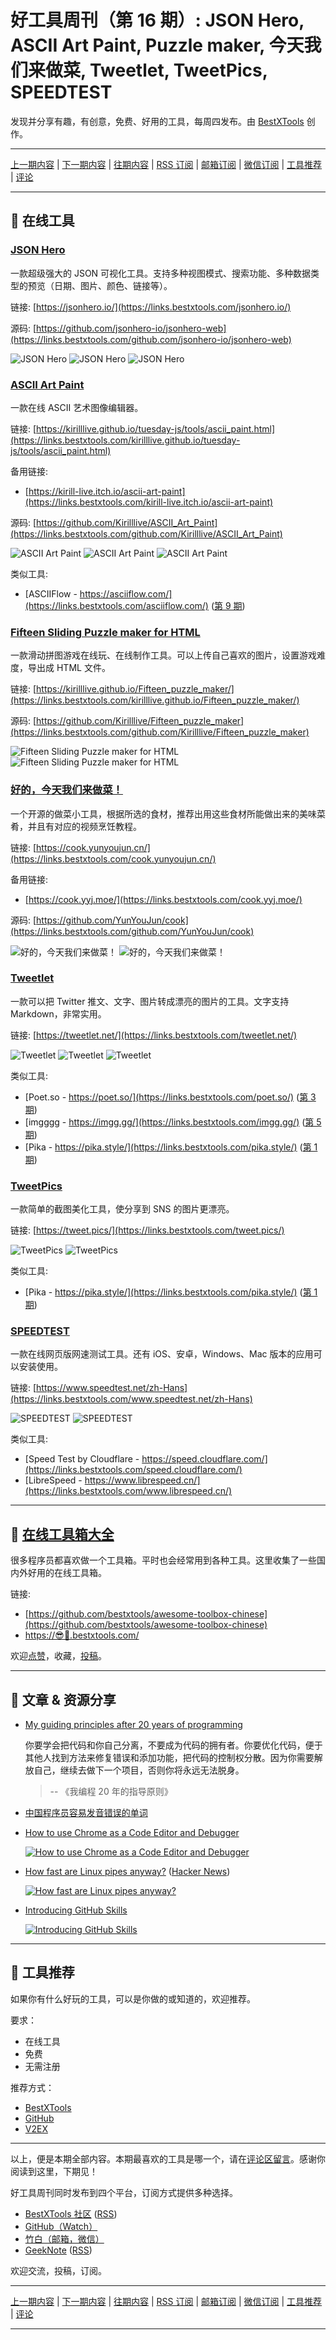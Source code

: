 # 好工具周刊（第 16 期）: JSON Hero, ASCII Art Paint, Puzzle maker, 今天我们来做菜, Tweetlet, TweetPics, SPEEDTEST

发现并分享有趣，有创意，免费、好用的工具，每周四发布。由 [BestXTools](https://www.bestxtools.com/) 创作。

---

[上一期内容](https://github.com/bestxtools/weekly-cn/blob/main/docs/issue-15.md) | [下一期内容](https://github.com/bestxtools/weekly-cn/blob/main/docs/issue-17.md) | [往期内容](https://github.com/bestxtools/weekly-cn) | [RSS 订阅](https://discuss-cn.bestxtools.com/t/weekly) | [邮箱订阅](https://bestxtools.zhubai.love/) | [微信订阅](https://discuss-cn.bestxtools.com/d/5/2) | [工具推荐](https://discuss-cn.bestxtools.com/d/8) | [评论](https://discuss-cn.bestxtools.com/d/42/3)

---

## 🌈 在线工具

### [JSON Hero](https://links.bestxtools.com/jsonhero.io/)

一款超级强大的 JSON 可视化工具。支持多种视图模式、搜索功能、多种数据类型的预览（日期、图片、颜色、链接等）。

链接: [https://jsonhero.io/](https://links.bestxtools.com/jsonhero.io/)

源码: [https://github.com/jsonhero-io/jsonhero-web](https://links.bestxtools.com/github.com/jsonhero-io/jsonhero-web)

![JSON Hero](https://cdn.jsdelivr.net/gh/bestxtools/weekly-cn@main/images/2022-06-07-17-53-01.png)
![JSON Hero](https://cdn.jsdelivr.net/gh/bestxtools/weekly-cn@main/images/2022-06-07-17-53-02.gif)
![JSON Hero](https://cdn.jsdelivr.net/gh/bestxtools/weekly-cn@main/images/2022-06-07-17-53-03.gif)

### [ASCII Art Paint](https://links.bestxtools.com/kirilllive.github.io/tuesday-js/tools/ascii_paint.html)

一款在线 ASCII 艺术图像编辑器。

链接: [https://kirilllive.github.io/tuesday-js/tools/ascii_paint.html](https://links.bestxtools.com/kirilllive.github.io/tuesday-js/tools/ascii_paint.html)

备用链接:

- [https://kirill-live.itch.io/ascii-art-paint](https://links.bestxtools.com/kirill-live.itch.io/ascii-art-paint)

源码: [https://github.com/Kirilllive/ASCII_Art_Paint](https://links.bestxtools.com/github.com/Kirilllive/ASCII_Art_Paint)

![ASCII Art Paint](https://cdn.jsdelivr.net/gh/bestxtools/weekly-cn@main/images/2022-06-07-16-48-01.png)
![ASCII Art Paint](https://cdn.jsdelivr.net/gh/bestxtools/weekly-cn@main/images/2022-06-07-16-48-02.png)
![ASCII Art Paint](https://cdn.jsdelivr.net/gh/bestxtools/weekly-cn@main/images/2022-06-07-16-48-03.png)

类似工具:

- [ASCIIFlow - https://asciiflow.com/](https://links.bestxtools.com/asciiflow.com/) ([第 9 期](https://discuss-cn.bestxtools.com/d/25))

### [Fifteen Sliding Puzzle maker for HTML](https://links.bestxtools.com/kirilllive.github.io/Fifteen_puzzle_maker/)

一款滑动拼图游戏在线玩、在线制作工具。可以上传自己喜欢的图片，设置游戏难度，导出成 HTML 文件。

链接: [https://kirilllive.github.io/Fifteen_puzzle_maker/](https://links.bestxtools.com/kirilllive.github.io/Fifteen_puzzle_maker/)

源码: [https://github.com/Kirilllive/Fifteen_puzzle_maker](https://links.bestxtools.com/github.com/Kirilllive/Fifteen_puzzle_maker)

![Fifteen Sliding Puzzle maker for HTML](https://cdn.jsdelivr.net/gh/bestxtools/weekly-cn@main/images/2022-06-07-17-11-01.png)
![Fifteen Sliding Puzzle maker for HTML](https://cdn.jsdelivr.net/gh/bestxtools/weekly-cn@main/images/2022-06-07-17-11-02.png)

### [好的，今天我们来做菜！](https://links.bestxtools.com/cook.yunyoujun.cn/)

一个开源的做菜小工具，根据所选的食材，推荐出用这些食材所能做出来的美味菜肴，并且有对应的视频烹饪教程。

链接: [https://cook.yunyoujun.cn/](https://links.bestxtools.com/cook.yunyoujun.cn/)

备用链接:

- [https://cook.yyj.moe/](https://links.bestxtools.com/cook.yyj.moe/)

源码: [https://github.com/YunYouJun/cook](https://links.bestxtools.com/github.com/YunYouJun/cook)

![好的，今天我们来做菜！](https://cdn.jsdelivr.net/gh/bestxtools/weekly-cn@main/images/2022-06-08-16-41-01.png)
![好的，今天我们来做菜！](https://cdn.jsdelivr.net/gh/bestxtools/weekly-cn@main/images/2022-06-08-16-41-02.png)

### [Tweetlet](https://links.bestxtools.com/tweetlet.net/)

一款可以把 Twitter 推文、文字、图片转成漂亮的图片的工具。文字支持 Markdown，非常实用。

链接: [https://tweetlet.net/](https://links.bestxtools.com/tweetlet.net/)

![Tweetlet](https://cdn.jsdelivr.net/gh/bestxtools/weekly-cn@main/images/2022-06-08-20-43-01.png)
![Tweetlet](https://cdn.jsdelivr.net/gh/bestxtools/weekly-cn@main/images/2022-06-08-20-43-02.png)
![Tweetlet](https://cdn.jsdelivr.net/gh/bestxtools/weekly-cn@main/images/2022-06-08-20-43-03.png)

类似工具:

- [Poet.so - https://poet.so/](https://links.bestxtools.com/poet.so/) ([第 3 期](https://discuss-cn.bestxtools.com/d/11))
- [imgggg - https://imgg.gg/](https://links.bestxtools.com/imgg.gg/) ([第 5 期](https://discuss-cn.bestxtools.com/d/13))
- [Pika - https://pika.style/](https://links.bestxtools.com/pika.style/) ([第 1 期](https://discuss-cn.bestxtools.com/d/6))

### [TweetPics](https://links.bestxtools.com/tweet.pics/)

一款简单的截图美化工具，使分享到 SNS 的图片更漂亮。

链接: [https://tweet.pics/](https://links.bestxtools.com/tweet.pics/)

![TweetPics](https://cdn.jsdelivr.net/gh/bestxtools/weekly-cn@main/images/2022-06-08-17-17-01.png)
![TweetPics](https://cdn.jsdelivr.net/gh/bestxtools/weekly-cn@main/images/2022-06-08-17-17-02.png)

类似工具:

- [Pika - https://pika.style/](https://links.bestxtools.com/pika.style/) ([第 1 期](https://discuss-cn.bestxtools.com/d/6))

### [SPEEDTEST](https://links.bestxtools.com/www.speedtest.net/zh-Hans)

一款在线网页版网速测试工具。还有 iOS、安卓，Windows、Mac 版本的应用可以安装使用。

链接: [https://www.speedtest.net/zh-Hans](https://links.bestxtools.com/www.speedtest.net/zh-Hans)

![SPEEDTEST](https://cdn.jsdelivr.net/gh/bestxtools/weekly-cn@main/images/2022-06-08-17-46-01.png)
![SPEEDTEST](https://cdn.jsdelivr.net/gh/bestxtools/weekly-cn@main/images/2022-06-08-17-46-02.png)

类似工具:

- [Speed Test by Cloudflare - https://speed.cloudflare.com/](https://links.bestxtools.com/speed.cloudflare.com/)
- [LibreSpeed - https://www.librespeed.cn/](https://links.bestxtools.com/www.librespeed.cn/)

---

## 🧰 [在线工具箱大全](https://awesome-toolbox-chinese.bestxtools.com/)

很多程序员都喜欢做一个工具箱。平时也会经常用到各种工具。这里收集了一些国内外好用的在线工具箱。

链接:

- [https://github.com/bestxtools/awesome-toolbox-chinese](https://github.com/bestxtools/awesome-toolbox-chinese)
- [https://😎🧰.bestxtools.com/](https://😎🧰.bestxtools.com/)

欢迎[点赞](https://github.com/bestxtools/awesome-toolbox-chinese)，收藏，[投稿](https://github.com/bestxtools/awesome-toolbox-chinese/issues)。

---

## 🌈 文章 & 资源分享

- [My guiding principles after 20 years of programming](https://links.bestxtools.com/alexewerlof.medium.com/my-guiding-principles-after-20-years-of-programming-a087dc55596c)

  你要学会把代码和你自己分离，不要成为代码的拥有者。你要优化代码，便于其他人找到方法来修复错误和添加功能，把代码的控制权分散。因为你需要解放自己，继续去做下一个项目，否则你将永远无法脱身。

  > -- 《我编程 20 年的指导原则》

- [中国程序员容易发音错误的单词](https://links.bestxtools.com/github.com/shimohq/chinese-programmer-wrong-pronunciation)

- [How to use Chrome as a Code Editor and Debugger](https://links.bestxtools.com/blog.openreplay.com/how-to-use-chrome-as-a-code-editor-and-debugger)

  [![How to use Chrome as a Code Editor and Debugger](https://cdn.jsdelivr.net/gh/bestxtools/weekly-cn@main/images/2022-06-08-22-38-01.png)](https://links.bestxtools.com/blog.openreplay.com/how-to-use-chrome-as-a-code-editor-and-debugger)

- [How fast are Linux pipes anyway?](https://links.bestxtools.com/mazzo.li/posts/fast-pipes.html) ([Hacker News](https://links.bestxtools.com/news.ycombinator.com/item?id=31592934))

  [![How fast are Linux pipes anyway?](https://cdn.jsdelivr.net/gh/bestxtools/weekly-cn@main/images/2022-06-08-20-49-01.png)](https://links.bestxtools.com/mazzo.li/posts/fast-pipes.html)

- [Introducing GitHub Skills](https://links.bestxtools.com/github.blog/2022-06-06-introducing-github-skills/)

  [![Introducing GitHub Skills](https://cdn.jsdelivr.net/gh/bestxtools/weekly-cn@main/images/2022-06-08-22-38-02.png)](https://links.bestxtools.com/github.blog/2022-06-06-introducing-github-skills/)

---

## 🌈 工具推荐

如果你有什么好玩的工具，可以是你做的或知道的，欢迎推荐。

要求：

- 在线工具
- 免费
- 无需注册

推荐方式：

- [BestXTools](https://discuss-cn.bestxtools.com/d/8)
- [GitHub](https://github.com/bestxtools/weekly-cn/issues)
- [V2EX](https://links.bestxtools.com/www.v2ex.com/t/836201?r=BestXTools)

---

以上，便是本期全部内容。本期最喜欢的工具是哪一个，请在[评论区留言](https://discuss-cn.bestxtools.com/d/42/3)。感谢你阅读到这里，下期见！

好工具周刊同时发布到四个平台，订阅方式提供多种选择。

- [BestXTools 社区](https://discuss-cn.bestxtools.com/t/weekly) ([RSS](https://discuss-cn.bestxtools.com/atom/t/weekly/discussions))
- [GitHub（Watch）](https://github.com/bestxtools/weekly-cn)
- [竹白（邮箱，微信）](https://bestxtools.zhubai.love/)
- [GeekNote](https://geeknote.net/bestxtools) ([RSS](https://geeknote.net/bestxtools/feed.atom))

欢迎交流，投稿，订阅。

---

[上一期内容](https://github.com/bestxtools/weekly-cn/blob/main/docs/issue-15.md) | [下一期内容](https://github.com/bestxtools/weekly-cn/blob/main/docs/issue-17.md) | [往期内容](https://github.com/bestxtools/weekly-cn) | [RSS 订阅](https://discuss-cn.bestxtools.com/t/weekly) | [邮箱订阅](https://bestxtools.zhubai.love/) | [微信订阅](https://discuss-cn.bestxtools.com/d/5/2) | [工具推荐](https://discuss-cn.bestxtools.com/d/8) | [评论](https://discuss-cn.bestxtools.com/d/42/3)

---
